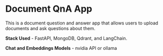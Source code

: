 # Document QnA App

This is a document question and answer app that allows users to upload documents and ask questions about them.

**Stack Used** - FastAPI, MongoDB, Qdrant, and LangChain.

**Chat and Embeddings Models** - nvidia API or ollama
